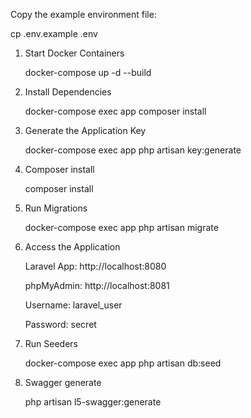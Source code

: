 Copy the example environment file:

cp .env.example .env

1. Start Docker Containers

   docker-compose up -d --build

2. Install Dependencies

   docker-compose exec app composer install

3. Generate the Application Key

   docker-compose exec app php artisan key:generate

4. Composer install

   composer install

5. Run Migrations

   docker-compose exec app php artisan migrate

6. Access the Application

   Laravel App: http://localhost:8080

   phpMyAdmin: http://localhost:8081

   Username: laravel_user

   Password: secret

7. Run Seeders

   docker-compose exec app php artisan db:seed

8. Swagger generate

   php artisan l5-swagger:generate 
